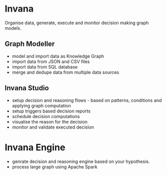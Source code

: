 # Invana
Organise data, generate, execute and monitor decision making graph models.

<!-- ![invana-architecture-invana-platform](https://user-images.githubusercontent.com/4606947/210744563-d0a714db-1246-4b3b-a7bf-1c2b73118e9d.jpg) -->


## Graph Modeller
- model and import data as Knowledge Graph
- import data from JSON and CSV files
- import data from SQL database
- merge and dedupe data from multiple data sources

## Invana Studio
- setup decision and reasoning flows - based on patterns, conditions and applying graph computation
- setup triggers based decision reports
- schedule decision computations 
- visualise the reason for the decision
- monitor and validate executed decision

# Invana Engine 
- genrate decision and reasoning engine based on your hypothesis.
- process large graph using Apache Spark



<!--

**Here are some ideas to get you started:**

🙋‍♀️ A short introduction - what is your organization all about?
🌈 Contribution guidelines - how can the community get involved?
👩‍💻 Useful resources - where can the community find your docs? Is there anything else the community should know?
🍿 Fun facts - what does your team eat for breakfast?
🧙 Remember, you can do mighty things with the power of [Markdown](https://docs.github.com/github/writing-on-github/getting-started-with-writing-and-formatting-on-github/basic-writing-and-formatting-syntax)
-->
